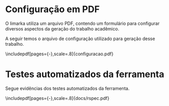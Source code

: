 # Configuração em PDF #

O limarka utiliza um arquivo PDF, contendo um formulário para
configurar diversos aspectos da geração do trabalho acadêmico.

A seguir temos o arquivo de configuração utilizado para geração
desse trabalho.

\includepdf[pages={-},scale=.8]{configuracao.pdf}

# Testes automatizados da ferramenta #

Segue evidências dos testes automatizados da ferramenta.

\includepdf[pages={-},scale=.8]{docs/rspec.pdf}
